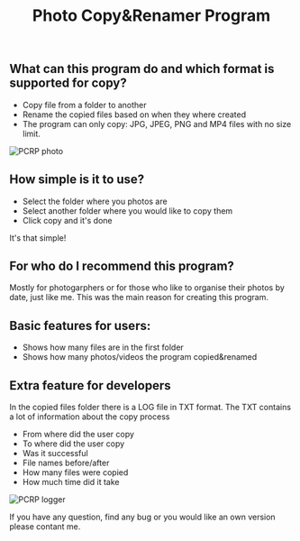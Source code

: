 

<h1 align=center > Photo Copy&Renamer Program </h1>

<br>

## What can this program do and which format is supported for copy?
* Copy file from a folder to another
* Rename the copied files based on when they where created
* The program can only copy: JPG, JPEG, PNG and MP4 files with no size limit.

![PCRP photo](https://user-images.githubusercontent.com/65924165/123152598-0d02ba00-d465-11eb-9595-849eb8f245a2.png)

## How simple is it to use?
* Select the folder where you photos are
* Select another folder where you would like to copy them
* Click copy and it's done

It's that simple!



## For who do I recommend this program?
Mostly for photogarphers or for those who like to organise their photos by date, just like me. This was the main reason for creating this program.

## Basic features for users:
* Shows how many files are in the first folder
* Shows how many photos/videos the program copied&renamed


## Extra feature for developers
In the copied files folder there is a LOG file in TXT format.
The TXT contains a lot of information about the copy process

* From where did the user copy
* To where did the user copy
* Was it successful
* File names before/after
* How many files were copied
* How much time did it take


![PCRP logger](https://user-images.githubusercontent.com/65924165/123159282-21e34b80-d46d-11eb-9ead-d2d5ae54576e.png)


If you have any question, find any bug or you would like an own version please contant me.

